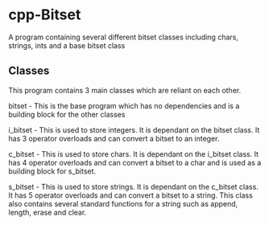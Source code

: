 # cpp-Bitset
A program containing several different bitset classes including chars, strings, ints and a base bitset class
## Classes
This program contains 3 main classes which are reliant on each other.

bitset - This is the base program which has no dependencies and is a building block for the other classes

i_bitset - This is used to store integers. It is dependant on the bitset class. It has 3 operator overloads and can convert a bitset to an integer.

c_bitset - This is used to store chars. It is dependant on the i_bitset class. It has 4 operator overloads and can convert a bitset to a char and is used as a building block for s_bitset.

s_bitset - This is used to store strings. It is dependant on the c_bitset class. It has 5 operator overloads and can convert a bitset to a string. This class also contains several standard functions for a string such as append, length, erase and clear.
